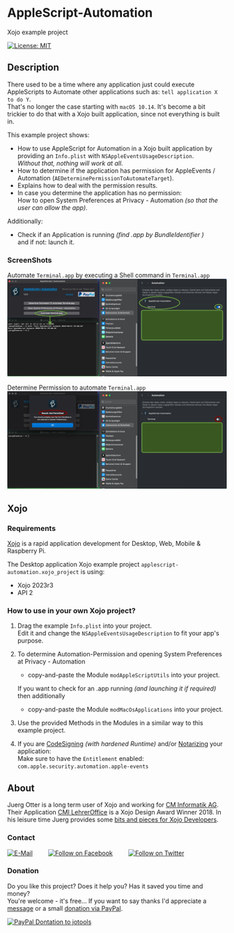 # AppleScript-Automation
Xojo example project

[![License: MIT](https://img.shields.io/badge/License-MIT-green.svg)](LICENSE)

## Description
There used to be a time where any application just could execute AppleScripts to Automate other applications such as: `tell application X to do Y`.  
That's no longer the case starting with `macOS 10.14`. It's become a bit trickier to do that with a Xojo built application, since not everything is built in.

This example project shows:
- How to use AppleScript for Automation in a Xojo built application by providing an `Info.plist` with `NSAppleEventsUsageDescription`.  
  *Without that, nothing will work at all.*
- How to determine if the application has permission for AppleEvents / Automation (`AEDeterminePermissionToAutomateTarget`).
- Explains how to deal with the permission results.
- In case you determine the application has no permission:  
  How to open System Preferences at Privacy - Automation *(so that the user can allow the app)*.

Additionally:
- Check if an Application is running *(find .app by BundleIdentifier )*  
  and if not: launch it.

### ScreenShots
Automate `Terminal.app` by executing a Shell command in `Terminal.app`  
![ScreenShot: AppleScript-Automation - Automate Terminal.app](screenshots/automate-terminal-app.png?raw=true)

Determine Permission to automate `Terminal.app`  
![ScreenShot: AppleScript-Automation - Determine Permission to automate Terminal.app](screenshots/determine-permission.png?raw=true)


## Xojo
### Requirements
[Xojo](https://www.xojo.com/) is a rapid application development for Desktop, Web, Mobile & Raspberry Pi.  

The Desktop application Xojo example project ```applescript-automation.xojo_project``` is using:
- Xojo 2023r3
- API 2

### How to use in your own Xojo project?
1. Drag the example `Info.plist` into your project.  
   Edit it and change the `NSAppleEventsUsageDescription` to fit your app's purpose.
2. To determine Automation-Permission and opening System Preferences at Privacy - Automation
   - copy-and-paste the Module `modAppleScriptUtils` into your project.  

   If you want to check for an .app running *(and launching it if required)* then additionally
   - copy-and-paste the Module `modMacOsApplications` into your project.

3. Use the provided Methods in the Modules in a similar way to this example project.
4. If you are [CodeSigning](https://github.com/jo-tools/xojo2dmg) *(with hardened Runtime)* and/or [Notarizing](https://github.com/jo-tools/xojo2dmg) your application:  
   Make sure to have the `Entitlement` enabled: `com.apple.security.automation.apple-events`


## About
Juerg Otter is a long term user of Xojo and working for [CM Informatik AG](https://cmiag.ch/). Their Application [CMI LehrerOffice](https://cmi-bildung.ch/) is a Xojo Design Award Winner 2018. In his leisure time Juerg provides some [bits and pieces for Xojo Developers](https://www.jo-tools.ch/).

### Contact
[![E-Mail](https://img.shields.io/static/v1?style=social&label=E-Mail&message=xojo@jo-tools.ch)](mailto:xojo@jo-tools.ch)
&emsp;&emsp;
[![Follow on Facebook](https://img.shields.io/static/v1?style=social&logo=facebook&label=Facebook&message=juerg.otter)](https://www.facebook.com/juerg.otter)
&emsp;&emsp;
[![Follow on Twitter](https://img.shields.io/twitter/follow/juergotter?style=social)](https://twitter.com/juergotter)

### Donation
Do you like this project? Does it help you? Has it saved you time and money?  
You're welcome - it's free... If you want to say thanks I'd appreciate a [message](mailto:xojo@jo-tools.ch) or a small [donation via PayPal](https://paypal.me/jotools).  

[![PayPal Dontation to jotools](https://img.shields.io/static/v1?style=social&logo=paypal&label=PayPal&message=jotools)](https://paypal.me/jotools)
